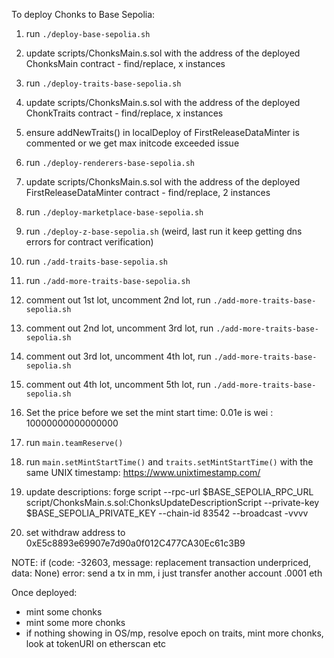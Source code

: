To deploy Chonks to Base Sepolia:

1. run `./deploy-base-sepolia.sh`
2. update scripts/ChonksMain.s.sol with the address of the deployed ChonksMain contract - find/replace, x instances
3. run `./deploy-traits-base-sepolia.sh`
4. update scripts/ChonksMain.s.sol with the address of the deployed ChonkTraits contract - find/replace, x instances
5. ensure addNewTraits() in localDeploy of FirstReleaseDataMinter is commented or we get max initcode exceeded issue


6. run `./deploy-renderers-base-sepolia.sh`
7. update scripts/ChonksMain.s.sol with the address of the deployed FirstReleaseDataMinter contract - find/replace, 2 instances

8. run `./deploy-marketplace-base-sepolia.sh`

9. run `./deploy-z-base-sepolia.sh` (weird, last run it keep getting dns errors for contract verification)

10. run `./add-traits-base-sepolia.sh`

11. run `./add-more-traits-base-sepolia.sh`
12. comment out 1st lot, uncomment 2nd lot, run `./add-more-traits-base-sepolia.sh`
13. comment out 2nd lot, uncomment 3rd lot, run `./add-more-traits-base-sepolia.sh`
13. comment out 3rd lot, uncomment 4th lot, run `./add-more-traits-base-sepolia.sh`
13. comment out 4th lot, uncomment 5th lot, run `./add-more-traits-base-sepolia.sh`

14. Set the price before we set the mint start time: 0.01e is wei : 10000000000000000
15. run `main.teamReserve()`

16. run `main.setMintStartTime()` and `traits.setMintStartTime()` with the same UNIX timestamp: https://www.unixtimestamp.com/

17. update descriptions:
    forge script --rpc-url $BASE_SEPOLIA_RPC_URL script/ChonksMain.s.sol:ChonksUpdateDescriptionScript --private-key $BASE_SEPOLIA_PRIVATE_KEY --chain-id 83542 --broadcast -vvvv


18. set withdraw address to 0xE5c8893e69907e7d90a0f012C477CA30Ec61c3B9


NOTE: if (code: -32603, message: replacement transaction underpriced, data: None) error: send a tx in mm, i just transfer another account .0001 eth

Once deployed:
- mint some chonks
- mint some more chonks
- if nothing showing in OS/mp, resolve epoch on traits, mint more chonks, look at tokenURI on etherscan etc
